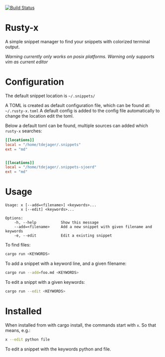 [![Build Status](https://travis-ci.org/tdejager/rusty-x.svg?branch=master)](https://travis-ci.org/tdejager/rusty-x)

Rusty-x
=======

A simple snippet manager to find your snippets with colorized terminal output. 

*Warning currently only works on posix platforms.*
*Warning only supports vim as current editor*

Configuration
=============
The default snippet location is `~/.snippets/` 

A TOML is created as default configuration file, which can be found at: `~/.rusty-x.toml`
A default config is added to the config file automatically to change the location edit the toml.


Below a default toml can be found, multiple sources can added which `rusty-x` searches:

```toml
[[locations]]
local = "/home/tdejager/.snippets"
ext = "md"


[[locations]]
local = "/home/tdejager/.snippets-sjoerd"
ext = "md"
```



Usage
=====

```
Usage: x [--add=<filename>] <keywords>...
       x [--edit] <keywords>...

Options:
    -h, --help           Show this message
    --add=<filename>     Add a new snippet with given filename and keywords
    -e, --edit           Edit a existing snippet

```

To find files:

```bash
cargo run <KEYWORDS>
```

To add a snippet with a keyword line, and a given filename:
```bash
cargo run --add=foo.md <KEYWORDS>
```

To edit a snippt with a given keywords:
```bash
cargo run --edit <KEYWORDS>
```

Installed
=========

When installed from with cargo install, the commands start with `x`. So that means, e.g.:

```bash
x --edit python file
```

To edit a snippet with the keywords python and file.
